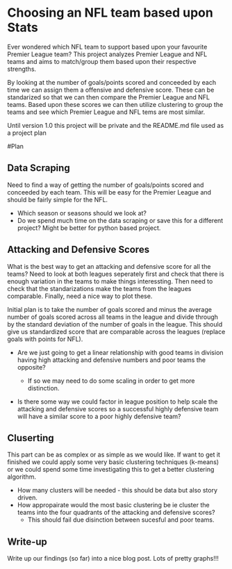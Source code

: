 # Choosing an NFL team based upon Stats
Ever wondered which NFL team to support based upon your favourite Premier League team? This project analyzes Premier League and NFL teams and aims to match/group them based upon their respective strengths.

By looking at the number of goals/points scored and conceeded by each time we can assign them a offensive and defensive score. These can be standarized so that we can then compare the Premier League and NFL teams. Based upon these scores we can then utilize clustering to group the teams and see which Premier League and NFL tems are most similar.

Until version 1.0 this project will be private and the README.md file used as a project plan

#Plan
## Data Scraping
Need to find a way of getting the number of goals/points scored and conceeded by each team. This will be easy for the Premier League and should be fairly simple for the NFL.

* Which season or seasons should we look at?
* Do we spend much time on the data scraping or save this for a different project? Might be better for python based project.

## Attacking and Defensive Scores
What is the best way to get an attacking and defensive score for all the teams? Need to look at both leagues seperately first and check that there is enough variation in the teams to make things interessting. Then need to check that the standarizations make the teams from the leagues comparable. Finally, need a nice way to plot these.

Initial plan is to take the number of goals scored and minus the average number of goals scored across all teams in the league and divide through by the standard deviation of the number of goals in the league. This should give us standardized score that are comparable across the leagues (replace goals with points for NFL).

* Are we just going to get a linear relationship with good teams in division having high attacking and defensive numbers and poor teams the opposite?
    + If so we may need to do some scaling in order to get more distinction.

* Is there some way we could factor in league position to help scale the attacking and defensive scores so a successful highly defensive team will have a similar score to a poor highly defensive team?

## Cluserting
This part can be as complex or as simple as we would like. If want to get it finished we could apply some very basic clustering techniques (k-means) or we could spend some time investigating this to get a better clustering algorithm.

* How many clusters will be needed - this should be data but also story driven.
* How appropairate would the most basic clustering be ie cluster the teams into the four quadrants of the attacking and defensive scores?
    + This should fail due disinction between sucesful and poor teams.

## Write-up
Write up our findings (so far) into a nice blog post. Lots of pretty graphs!!! 

